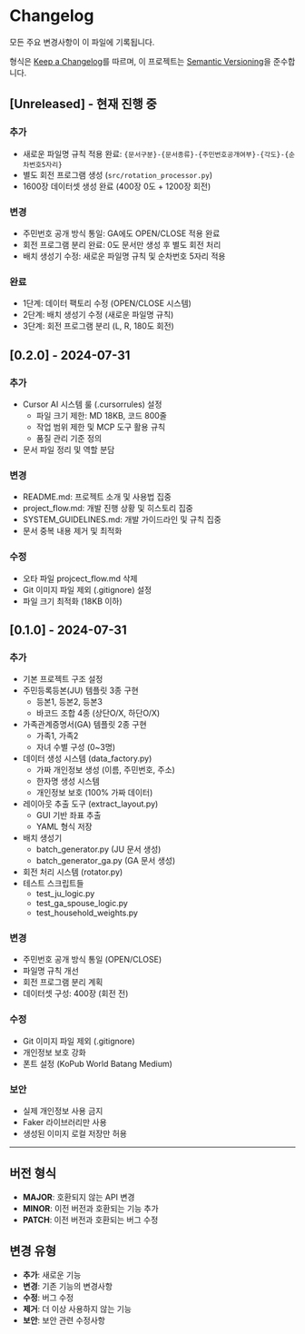 # Changelog

모든 주요 변경사항이 이 파일에 기록됩니다.

형식은 [Keep a Changelog](https://keepachangelog.com/ko/1.0.0/)를 따르며,
이 프로젝트는 [Semantic Versioning](https://semver.org/lang/ko/)을 준수합니다.

## [Unreleased] - 현재 진행 중

### 추가
- 새로운 파일명 규칙 적용 완료: `{문서구분}-{문서종류}-{주민번호공개여부}-{각도}-{순차번호5자리}`
- 별도 회전 프로그램 생성 (`src/rotation_processor.py`)
- 1600장 데이터셋 생성 완료 (400장 0도 + 1200장 회전)

### 변경
- 주민번호 공개 방식 통일: GA에도 OPEN/CLOSE 적용 완료
- 회전 프로그램 분리 완료: 0도 문서만 생성 후 별도 회전 처리
- 배치 생성기 수정: 새로운 파일명 규칙 및 순차번호 5자리 적용

### 완료
- 1단계: 데이터 팩토리 수정 (OPEN/CLOSE 시스템)
- 2단계: 배치 생성기 수정 (새로운 파일명 규칙)
- 3단계: 회전 프로그램 분리 (L, R, 180도 회전)

## [0.2.0] - 2024-07-31

### 추가
- Cursor AI 시스템 룰 (.cursorrules) 설정
  - 파일 크기 제한: MD 18KB, 코드 800줄
  - 작업 범위 제한 및 MCP 도구 활용 규칙
  - 품질 관리 기준 정의
- 문서 파일 정리 및 역할 분담

### 변경
- README.md: 프로젝트 소개 및 사용법 집중
- project_flow.md: 개발 진행 상황 및 히스토리 집중
- SYSTEM_GUIDELINES.md: 개발 가이드라인 및 규칙 집중
- 문서 중복 내용 제거 및 최적화

### 수정
- 오타 파일 projcect_flow.md 삭제
- Git 이미지 파일 제외 (.gitignore) 설정
- 파일 크기 최적화 (18KB 이하)

## [0.1.0] - 2024-07-31

### 추가
- 기본 프로젝트 구조 설정
- 주민등록등본(JU) 템플릿 3종 구현
  - 등본1, 등본2, 등본3
  - 바코드 조합 4종 (상단O/X, 하단O/X)
- 가족관계증명서(GA) 템플릿 2종 구현
  - 가족1, 가족2
  - 자녀 수별 구성 (0~3명)
- 데이터 생성 시스템 (data_factory.py)
  - 가짜 개인정보 생성 (이름, 주민번호, 주소)
  - 한자명 생성 시스템
  - 개인정보 보호 (100% 가짜 데이터)
- 레이아웃 추출 도구 (extract_layout.py)
  - GUI 기반 좌표 추출
  - YAML 형식 저장
- 배치 생성기
  - batch_generator.py (JU 문서 생성)
  - batch_generator_ga.py (GA 문서 생성)
- 회전 처리 시스템 (rotator.py)
- 테스트 스크립트들
  - test_ju_logic.py
  - test_ga_spouse_logic.py
  - test_household_weights.py

### 변경
- 주민번호 공개 방식 통일 (OPEN/CLOSE)
- 파일명 규칙 개선
- 회전 프로그램 분리 계획
- 데이터셋 구성: 400장 (회전 전)

### 수정
- Git 이미지 파일 제외 (.gitignore)
- 개인정보 보호 강화
- 폰트 설정 (KoPub World Batang Medium)

### 보안
- 실제 개인정보 사용 금지
- Faker 라이브러리만 사용
- 생성된 이미지 로컬 저장만 허용

---

## 버전 형식

- **MAJOR**: 호환되지 않는 API 변경
- **MINOR**: 이전 버전과 호환되는 기능 추가
- **PATCH**: 이전 버전과 호환되는 버그 수정

## 변경 유형

- **추가**: 새로운 기능
- **변경**: 기존 기능의 변경사항
- **수정**: 버그 수정
- **제거**: 더 이상 사용하지 않는 기능
- **보안**: 보안 관련 수정사항 